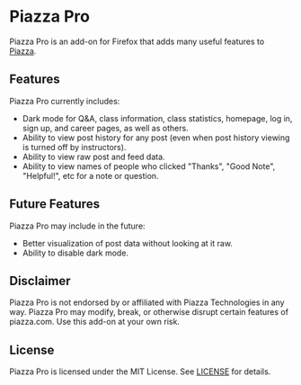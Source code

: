# Piazza Pro
Piazza Pro is an add-on for Firefox that adds many useful features to
[Piazza](https://piazza.com/).

## Features
Piazza Pro currently includes:
 - Dark mode for Q&A, class information, class statistics, homepage,
   log in, sign up, and career pages, as well as others.
 - Ability to view post history for any post
   (even when post history viewing is turned off by instructors).
 - Ability to view raw post and feed data.
 - Ability to view names of people who clicked
  "Thanks", "Good Note", "Helpful!", etc for a note or question.

## Future Features
Piazza Pro may include in the future:
 - Better visualization of post data without looking at it raw.
 - Ability to disable dark mode.

## Disclaimer
Piazza Pro is not endorsed by or affiliated with Piazza Technologies in any
way. Piazza Pro may modify, break, or otherwise disrupt certain features of
piazza.com. Use this add-on at your own risk.

## License
Piazza Pro is licensed under the MIT License. See [LICENSE](./LICENSE) for
details.
